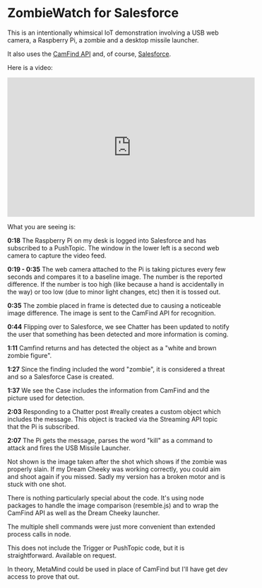 ZombieWatch for Salesforce
==========================

This is an intentionally whimsical IoT demonstration involving a USB web camera, a Raspberry Pi, a zombie and a desktop missile launcher.  

It also uses the [CamFind API](http://cloudsightapi.com/api) and, of course, [Salesforce](http://developer.salesforce.com).

Here is a video:

<iframe width="560" height="315" src="https://www.youtube.com/embed/pJu7X0wOHSQ" frameborder="0" allowfullscreen></iframe>

What you are seeing is:

**0:18** The Raspberry Pi on my desk is logged into Salesforce and has subscribed to a PushTopic.  The window in the lower left is a second web camera to capture the video feed.

**0:19 - 0:35** The web camera attached to the Pi is taking pictures every few seconds and compares it to a baseline image.  The number is the reported difference.  If the number is too high (like because a hand is accidentally in the way) or too low (due to minor light changes, etc) then it is tossed out.

**0:35** The zombie placed in frame is detected due to causing a noticeable image difference.  The image is sent to the CamFind API for recognition.

**0:44** Flipping over to Salesforce, we see Chatter has been updated to notify the user that something has been detected and more information is coming.

**1:11** Camfind returns and has detected the object as a "white and brown zombie figure".  

**1:27** Since the finding included the word "zombie", it is considered a threat and so a Salesforce Case is created.

**1:37** We see the Case includes the information from CamFind and the picture used for detection.

**2:03** Responding to a Chatter post #really creates a custom object which includes the message.  This object is tracked via the Streaming API topic that the Pi is subscribed.

**2:07** The Pi gets the message, parses the word "kill" as a command to attack and fires the USB Missile Launcher.

Not shown is the image taken after the shot which shows if the zombie was properly slain.  If my Dream Cheeky was working correctly, you could aim and shoot again if you missed.  Sadly my version has a broken motor and is stuck with one shot.

There is nothing particularly special about the code.  It's using node packages to handle the image comparison (resemble.js) and to wrap the CamFind API as well as the Dream Cheeky launcher.

The multiple shell commands were just more convenient than extended process calls in node.

This does not include the Trigger or PushTopic code, but it is straightforward.  Available on request.

In theory, MetaMind could be used in place of CamFind but I'll have get dev access to prove that out.

